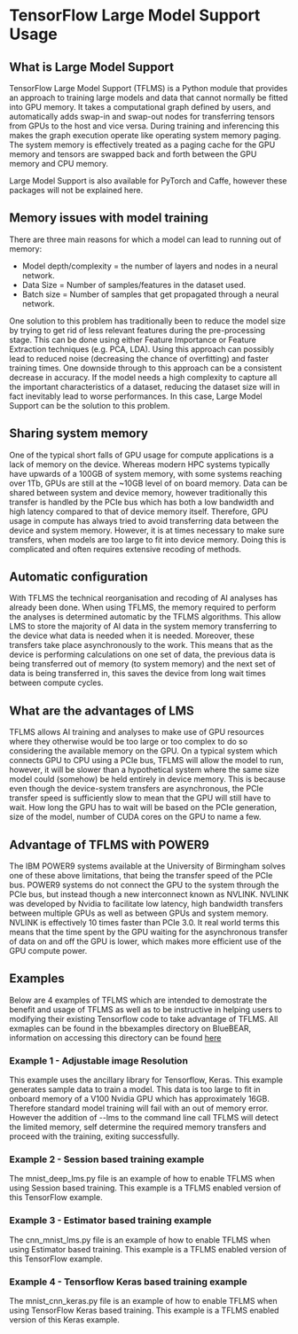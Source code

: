 # TensorFlow Large Model Support Usage

## What is Large Model Support

TensorFlow Large Model Support (TFLMS) is a Python module that provides an approach to training large models and data that cannot normally be fitted into GPU memory. It takes a computational graph defined by users, and automatically adds swap-in and swap-out nodes for transferring tensors from GPUs to the host and vice versa. During training and inferencing this makes the graph execution operate like operating system memory paging. The system memory is effectively treated as a paging cache for the GPU memory and tensors are swapped back and forth between the GPU memory and CPU memory. 

Large Model Support is also available for PyTorch and Caffe, however these packages will not be explained here. 

## Memory issues with model training

There are three main reasons for which a model can lead to running out of memory:

 + Model depth/complexity = the number of layers and nodes in a neural network.
 + Data Size = Number of samples/features in the dataset used. 
 + Batch size = Number of samples that get propagated through a neural network.

One solution to this problem has traditionally been to reduce the model size by trying to get rid of less relevant features during the pre-processing stage. This can be done using either Feature Importance or Feature Extraction techniques (e.g. PCA, LDA). 
Using this approach can possibly lead to reduced noise (decreasing the chance of overfitting) and faster training times. One downside through to this approach can be a consistent decrease in accuracy. If the model needs a high complexity to capture all the important characteristics of a dataset, reducing the dataset size will in fact inevitably lead to worse performances. In this case, Large Model Support can be the solution to this problem.

## Sharing system memory

One of the typical short falls of GPU usage for compute applications is a lack of memory on the device. Whereas modern HPC systems typically have upwards of a 100GB of system memory, with some systems reaching over 1Tb, GPUs are still at the ~10GB level of on board memory. Data can be shared between system and device memory, however traditionally this transfer is handled by the PCIe bus which has both a low bandwidth and high latency compared to that of device memory itself. Therefore, GPU usage in compute has always tried to avoid transferring data between the device and system memory. However, it is at times necessary to make sure transfers, when models are too large to fit into device memory. Doing this is complicated and often requires extensive recoding of methods.

## Automatic configuration

With TFLMS the technical reorganisation and recoding of AI analyses has already been done. When using TFLMS, the memory required to perform the analyses is determined automatic by the TFLMS algorithms. This allow LMS to store the majority of AI data in the system memory transferring to the device what data is needed when it is needed. Moreover, these transfers take place asynchronously to the work. This means that as the device is performing calculations on one set of data, the previous data is being transferred out of memory (to system memory) and the next set of data is being transferred in, this saves the device from long wait times between compute cycles. 

## What are the advantages of LMS

TFLMS allows AI training and analyses to make use of GPU resources where they otherwise would be too large or too complex to do so considering the available memory on the GPU. On a typical system which connects GPU to CPU using a PCIe bus, TFLMS will allow the model to run, however, it will be slower than a hypothetical system where the same size model could (somehow) be held entirely in device memory. This is because even though the device-system transfers are asynchronous, the PCIe transfer speed is sufficiently slow to mean that the GPU will still have to wait. How long the GPU has to wait will be based on the PCIe generation, size of the model, number of CUDA cores on the GPU to name a few. 

## Advantage of TFLMS with POWER9

The IBM POWER9 systems available at the University of Birmingham solves one of these above limitations, that being the transfer speed of the PCIe bus. POWER9 systems do not connect the GPU to the system through the PCIe bus, but instead though a new interconnect known as NVLINK. NVLINK was developed by Nvidia to facilitate low latency, high bandwidth transfers between multiple GPUs as well as between GPUs and system memory. NVLINK is effectively 10 times faster than PCIe 3.0. It real world terms this means that the time spent by the GPU waiting for the asynchronous transfer of data on and off the GPU is lower, which makes more efficient use of the GPU compute power.

## Examples

Below are 4 examples of TFLMS which are intended to demostrate the benefit and usage of TFLMS as well as to be instructive in helping users to modifying their existing Tensorflow code to take advantage of TFLMS. All exmaples can be found in the bbexamples directory on BlueBEAR, information on accessing this directory can be found [here](https://intranet.birmingham.ac.uk/it/teams/infrastructure/research/bear/bluebear/bluebear-job-submission.aspx) 

### Example 1 - Adjustable image Resolution

This example uses the ancillary library for Tensorflow, Keras. This example generates sample data to train a model. This data is too large to fit in onboard memory of a V100 Nvidia GPU which has approximately 16GB. Therefore standard model training will fail with an out of memory error. However the addition of --lms to the command line call TFLMS will detect the limited memory, self determine the required memory transfers and proceed with the training, exiting successfully.

### Example 2 - Session based training example

The mnist_deep_lms.py file is an example of how to enable TFLMS when using Session based training. This example is a TFLMS enabled version of this TensorFlow example.

### Example 3 - Estimator based training example

The cnn_mnist_lms.py file is an example of how to enable TFLMS when using Estimator based training. This example is a TFLMS enabled version of this TensorFlow example.

### Example 4 - Tensorflow Keras based training example

The mnist_cnn_keras.py file is an example of how to enable TFLMS when using TensorFlow Keras based training. This example is a TFLMS enabled version of this Keras example.
